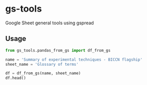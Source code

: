 # gs-tools

Google Sheet general tools using gspread

## Usage

```python
from gs_tools.pandas_from_gs import df_from_gs

name = 'Summary of experimental techniques - BICCN flagship'
sheet_name = 'Glossary of terms'

df = df_from_gs(name, sheet_name)
df.head()
```
